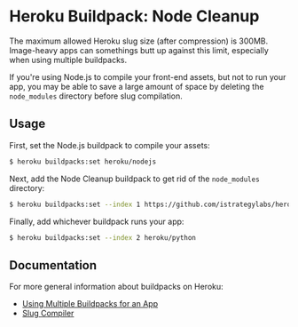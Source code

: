 # Heroku Buildpack: Node Cleanup

The maximum allowed Heroku slug size (after compression) is 300MB. Image-heavy apps can somethings butt up against this limit, especially when using multiple buildpacks.

If you're using Node.js to compile your front-end assets, but not to run your app, you may be able to save a large amount of space by deleting the `node_modules` directory before slug compilation.

## Usage

First, set the Node.js buildpack to compile your assets:

```bash
$ heroku buildpacks:set heroku/nodejs
```

Next, add the Node Cleanup buildpack to get rid of the `node_modules` directory:

```bash
$ heroku buildpacks:set --index 1 https://github.com/istrategylabs/heroku-buildpack-node-cleanup
```

Finally, add whichever buildpack runs your app:

```bash
$ heroku buildpacks:set --index 2 heroku/python
```

## Documentation

For more general information about buildpacks on Heroku:

- [Using Multiple Buildpacks for an App](https://devcenter.heroku.com/articles/using-multiple-buildpacks-for-an-app)
- [Slug Compiler](https://devcenter.heroku.com/articles/slug-compiler)
